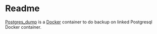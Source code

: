 # Readme

[Postgres_dump](http://github.com/jonathanpa/postgres_dump) is a [Docker](http://docker.io) container to do backup on linked Postgresql Docker container.
